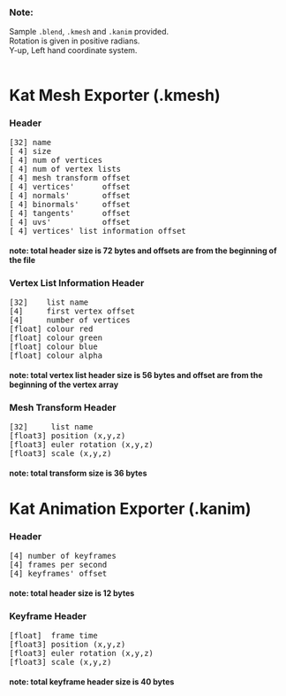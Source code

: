 ### Note:<br>
Sample `.blend`, `.kmesh` and `.kanim` provided.<br>
Rotation is given in positive radians.<br>
Y-up, Left hand coordinate system.<br><br>

# Kat Mesh Exporter (.kmesh)<br>
### Header
<pre>[32] name
[ 4] size 
[ 4] num of vertices 
[ 4] num of vertex lists 
[ 4] mesh transform offset 
[ 4] vertices'      offset 
[ 4] normals'       offset 
[ 4] binormals'     offset 
[ 4] tangents'      offset 
[ 4] uvs'           offset
[ 4] vertices' list information offset</pre>
#### note: total header size is 72 bytes and offsets are from the beginning of the file<br>
  
### Vertex List Information Header
<pre>[32]    list name
[4]     first vertex offset
[4]     number of vertices 
[float] colour red
[float] colour green
[float] colour blue
[float] colour alpha</pre>
#### note: total vertex list header size is 56 bytes and offset are from the beginning of the vertex array<br>
      
### Mesh Transform Header
<pre>[32]     list name
[float3] position (x,y,z)
[float3] euler rotation (x,y,z)
[float3] scale (x,y,z) </pre>
#### note: total transform size is 36 bytes<br>

# Kat Animation Exporter (.kanim)<br>
### Header
<pre>[4] number of keyframes
[4] frames per second
[4] keyframes' offset</pre>
#### note: total header size is 12 bytes<br>

### Keyframe Header
<pre>[float]  frame time
[float3] position (x,y,z)
[float3] euler rotation (x,y,z)
[float3] scale (x,y,z)</pre>
#### note: total keyframe header size is 40 bytes
